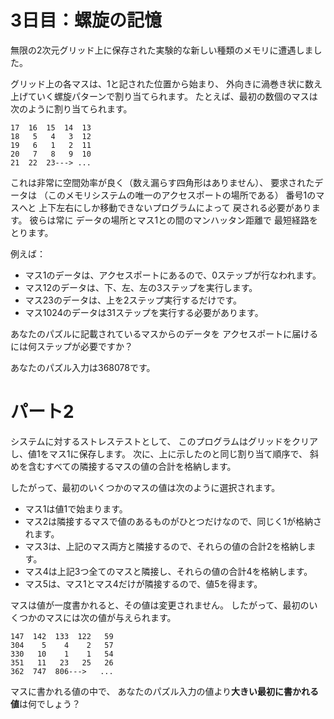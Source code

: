 # 3日目：螺旋の記憶 #

無限の2次元グリッド上に保存された実験的な新しい種類のメモリに遭遇しました。

グリッド上の各マスは、1と記された位置から始まり、
外向きに渦巻き状に数え上げていく螺旋パターンで割り当てられます。
たとえば、最初の数個のマスは次のように割り当てられます。

~~~
17  16  15  14  13
18   5   4   3  12
19   6   1   2  11
20   7   8   9  10
21  22  23---> ...
~~~

これは非常に空間効率が良く（数え漏らす四角形はありません）、
要求されたデータは
（このメモリシステムの唯一のアクセスポートの場所である）
番号1のマスへと
上下左右にしか移動できないプログラムによって
戻される必要があります。
彼らは常に
データの場所とマス1との間のマンハッタン距離で
最短経路をとります。

例えば：

- マス1のデータは、アクセスポートにあるので、0ステップが行なわれます。
- マス12のデータは、下、左、左の3ステップを実行します。
- マス23のデータは、上を2ステップ実行するだけです。
- マス1024のデータは31ステップを実行する必要があります。

あなたのパズルに記載されているマスからのデータを
アクセスポートに届けるには何ステップが必要ですか？

あなたのパズル入力は368078です。

# パート2 #

システムに対するストレステストとして、
このプログラムはグリッドをクリアし、値1をマス1に保存します。
次に、上に示したのと同じ割り当て順序で、
斜めを含むすべての隣接するマスの値の合計を格納します。

したがって、最初のいくつかのマスの値は次のように選択されます。

- マス1は値1で始まります。
- マス2は隣接するマスで値のあるものがひとつだけなので、同じく1が格納されます。
- マス3は、上記のマス両方と隣接するので、それらの値の合計2を格納します。
- マス4は上記3つ全てのマスと隣接し、それらの値の合計4を格納します。
- マス5は、マス1とマス4だけが隣接するので、値5を得ます。

マスは値が一度書かれると、その値は変更されません。
したがって、最初のいくつかのマスには次の値が与えられます。

~~~
147  142  133  122   59
304    5    4    2   57
330   10    1    1   54
351   11   23   25   26
362  747  806--->   ...
~~~
マスに書かれる値の中で、
あなたのパズル入力の値より**大きい最初に書かれる値**は何でしょう？

